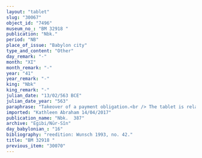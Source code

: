 ```yaml
---
layout: "tablet"
slug: "30067"
object_id: "7496"
museum_no_: "BM 32918 "
publication: "Nbk."
period: "NB"
place_of_issue: "Babylon city"
type_and_content: "Other"
day_remark: "-"
month: "XI"
month_remark: "-"
year: "41"
year_remark: "-"
king: "Nbk"
king_remark: "-"
julian_date: "13/02/563 BCE"
julian_date_year: "563"
paraphrase: "Takeover of a payment obligation.<br /> The tablet is related to promissory notes (<em>u&rsquo;iltu</em>) held by <strong>A<sub>1</sub></strong> and <strong>A<sub>2</sub></strong>, to the debit of <strong>B<sub>1</sub></strong> and <strong>B<sub>2</sub></strong>. <strong>B<sub>2</sub></strong> guarantees for <strong>B<sub>1</sub></strong>, for the payment (<em>eṭēru</em>) of the silver. He will bring <strong>A<sub>1</sub></strong>&lsquo;s and <strong>A<sub>2</sub></strong>&lsquo;s promissory notes and hand them over (<em>na&scaron;&ucirc;</em> - <em>nadānu</em>) to <strong>B<sub>1</sub></strong>. Names of 2 witnesses and the scribe: Nab&ucirc;-ēṭir-nap&scaron;āti/Kiribtu//Bēl-aplu-uṣur.<br /> &nbsp;<br /> <strong>A<sub>1</sub></strong> = &Scaron;umu-iddin; <strong>A<sub>2</sub></strong> = &Scaron;ama&scaron;-&scaron;umu-ukīn; <strong>B<sub>1</sub></strong> = Iddin-Marduk;&nbsp; <strong>B<sub>2</sub></strong> = Nab&ucirc;-u&scaron;allim"
imported: "Kathleen Abraham 14/04/2017"
publication_name: "Nbk.  387"
archive: "Egibi/Nūr-Sîn"
day_babylonian_: "16"
bibliography: "reedition: Wunsch 1993, no. 42."
title: "BM 32918 "
previous_item: "30070"
---
```

